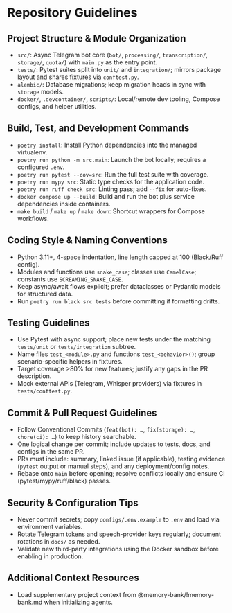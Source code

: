 # Repository Guidelines

## Project Structure & Module Organization
- `src/`: Async Telegram bot core (`bot/`, `processing/`, `transcription/`, `storage/`, `quota/`) with `main.py` as the entry point.
- `tests/`: Pytest suites split into `unit/` and `integration/`; mirrors package layout and shares fixtures via `conftest.py`.
- `alembic/`: Database migrations; keep migration heads in sync with `storage` models.
- `docker/`, `.devcontainer/`, `scripts/`: Local/remote dev tooling, Compose configs, and helper utilities.

## Build, Test, and Development Commands
- `poetry install`: Install Python dependencies into the managed virtualenv.
- `poetry run python -m src.main`: Launch the bot locally; requires a configured `.env`.
- `poetry run pytest --cov=src`: Run the full test suite with coverage.
- `poetry run mypy src`: Static type checks for the application code.
- `poetry run ruff check src`: Linting pass; add `--fix` for auto-fixes.
- `docker compose up --build`: Build and run the bot plus service dependencies inside containers.
- `make build` / `make up` / `make down`: Shortcut wrappers for Compose workflows.

## Coding Style & Naming Conventions
- Python 3.11+, 4-space indentation, line length capped at 100 (Black/Ruff config).
- Modules and functions use `snake_case`; classes use `CamelCase`; constants use `SCREAMING_SNAKE_CASE`.
- Keep async/await flows explicit; prefer dataclasses or Pydantic models for structured data.
- Run `poetry run black src tests` before committing if formatting drifts.

## Testing Guidelines
- Use Pytest with async support; place new tests under the matching `tests/unit` or `tests/integration` subtree.
- Name files `test_<module>.py` and functions `test_<behavior>()`; group scenario-specific helpers in fixtures.
- Target coverage >80% for new features; justify any gaps in the PR description.
- Mock external APIs (Telegram, Whisper providers) via fixtures in `tests/conftest.py`.

## Commit & Pull Request Guidelines
- Follow Conventional Commits (`feat(bot): …`, `fix(storage): …`, `chore(ci): …`) to keep history searchable.
- One logical change per commit; include updates to tests, docs, and configs in the same PR.
- PRs must include: summary, linked issue (if applicable), testing evidence (`pytest` output or manual steps), and any deployment/config notes.
- Rebase onto `main` before opening; resolve conflicts locally and ensure CI (pytest/mypy/ruff/black) passes.

## Security & Configuration Tips
- Never commit secrets; copy `configs/.env.example` to `.env` and load via environment variables.
- Rotate Telegram tokens and speech-provider keys regularly; document rotations in `docs/` as needed.
- Validate new third-party integrations using the Docker sandbox before enabling in production.

## Additional Context Resources
- Load supplementary project context from @memory-bank/!memory-bank.md when initializing agents.
